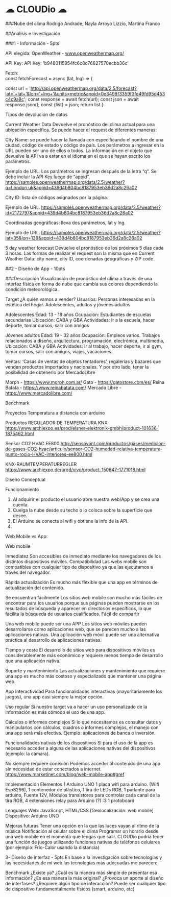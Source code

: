 # ☁ CLOUDio ☁

###Nube del clima
Rodrigo Andrade, Nayla Arroyo Lizzio, Martina Franco

##Análisis e Investigación


###1 - Información - 5pts 

API elegida: 
OpenWeather - www.openweathermap.org/

API Key: 
API Key: 'b9480115954fc6c8c76827570ecbb36c'

Fetch:  
const fetchForecast = async (lat, lng) => { 

const url = 'http://api.openweathermap.org/data/2.5/forecast?lat='+lat+'&lon='+lng+'&units=metric&appid=0e3498f3359f3fe49fd95d453c4c9a8c'; 
const response = await fetch(url); 
const json = await response.json(); 
const {list} = json; 
return list 
}


Tipos de devolución de datos

Current Weather Data 
Devuelve el pronóstico del clima actual para una ubicación específica. Se puede hacer el request de diferentes maneras: 

City Name:  se puede hacer la llamada con especificando el nombre de una ciudad, código de estado y código de país. Los parámetros a ingresar en la URL pueden ser uno de ellos o todos. La información en el objeto que devuelve la API va a estar en el idioma en el que se hayan escrito los parámetros. 

Ejemplo de URL. Los parámetros se ingresan después de la letra “q”. Se debe incluir la API Key luego de “appid”.
https://samples.openweathermap.org/data/2.5/weather?q=London,uk&appid=439d4b804bc8187953eb36d2a8c26a02

City ID: lista de códigos asignados por la página.

Ejemplo de URL. 
https://samples.openweathermap.org/data/2.5/weather?id=2172797&appid=439d4b804bc8187953eb36d2a8c26a02

Coordinadas geográficas: lleva dos parámetros, lat y lng. 

Ejemplo de URL. 
https://samples.openweathermap.org/data/2.5/weather?lat=35&lon=139&appid=439d4b804bc8187953eb36d2a8c26a02


5 day weather forecast 
Devuelve el pronóstico de los próximos 5 días cada 3 horas. Las formas de realizar el request son la misma que en Current Weather Data: city name, city ID, coordenadas geográficas y ZIP code. 
	

##2 - Diseño de App - 10pts

###Descripción
Visualización de pronóstico del clima a través de una interfaz física en forma de nube que cambia sus colores dependiendo la condición meteorológica. 

Target
¿A quién vamos a vender?
Usuarios:
Personas interesadas en la estética del hogar. 
Adolescentes, adultos y jóvenes adultos

Adolescentes
Edad: 			13 - 18 años
Ocupación: 		Estudiantes de escuelas secundarias
Ubicación:		CABA y GBA
Actividades:		Ir a la escuela, hacer deporte, tomar cursos, salir con
			amigos

Jóvenes adultos
Edad: 			19 - 32 años
Ocupación: 		Empleos varios. Trabajos relacionados a diseño,
			arquitectura, programación, electrónica, multimedia, 
Ubicación:		CABA y GBA
Actividades:		Ir al trabajo, hacer deporte, ir al gym, tomar cursos, salir
			con amigos, viajes, vacaciones.


Ventas:
‘Casas de ventas de objetos tentadores’, regalerías y bazares que venden productos importados y nacionales. Y por otro lado, tener la posibilidad de obtenerlo por MercadoLibre


Morph - https://www.morph.com.ar/
Gato - https://gatostore.com/es/
Reina Batata - https://www.reinabatata.com/
Mercado Libre - https://www.mercadolibre.com/


Benchmark 

Proyectos 
Temperatura a distancia con arduino

Productos
REGULADOR DE TEMPERATURA KNX
https://www.archiexpo.es/prod/elsner-elektronik-gmbh/product-101636-1875462.html

Sensor CO2 HVAC EE800
http://sensovant.com/productos/gases/medicion-de-gases-CO2-hvac/articulo/sensor-CO2-humedad-relativa-temperatura-punto-rocio-HVAC-interiores-ee800.html

KNX-RAUMTEMPERATURREGLER
https://www.archiexpo.de/prod/vivo/product-150647-1771018.html



Diseño Conceptual

Funcionamiento
1. Al adquirir el producto el usuario abre nuestra web/App y se crea una cuenta. 
2. Cuelga la nube desde su techo o lo coloca sobre la superficie que desee.
3. El Arduino se conecta al wifi y obtiene la info de la API.
4. 

Web Mobile vs App:

Web mobile


Inmediatez 
Son accesibles de inmediato mediante los navegadores de los distintos dispositivos móviles.
Compatibilidad 
Las webs mobile son compatibles con cualquier tipo de dispositivo ya que las ejecutamos a través del navegador.


Rápida actualización
Es mucho más flexible que una app en términos de actualización del contenido.


Se encuentran fácilmente
Los sitios web mobile son mucho más fáciles de encontrar para los usuarios porque sus páginas pueden mostrarse en los resultados de búsqueda y aparecer en directorios específicos, lo que facilita la búsqueda de usuarios cualificados.
Fácil de compartir


Una web mobile puede ser una APP
Los sitios web móviles pueden desarrollarse como aplicaciones web, que se parecen mucho a las aplicaciones nativas. Una aplicación web móvil puede ser una alternativa práctica al desarrollo de aplicaciones nativas.


Tiempo y coste
El desarrollo de sitios web para dispositivos móviles es considerablemente más económico y requiere menos tiempo de desarrollo que una aplicación nativa.


Soporte y mantenimiento
Las actualizaciones y mantenimiento que requiere una app es mucho más costoso y especializado que mantener una página web.

App
Interactividad
Para funcionalidades interactivas (mayoritariamente los juegos), una app casi siempre la mejor opción.


Uso regular 
Si nuestro target va a hacer un uso personalizado de la información es más cómodo el uso de una app.


Cálculos o informes complejos
Si lo que necesitamos es consultar datos y manipularlos con cálculos, cuadros o informes complejos, el manejo con una app será más efectiva. Ejemplo: aplicaciones de banca o inversión.


Funcionalidades nativas de los dispositivos
Si para el uso de la app es necesario acceder a alguna de las aplicaciones nativas del dispositivos (ejemplo: la cámara).


No siempre requiere conexión
Podemos acceder al contenido de una app sin necesidad de estar conectados a internet.
https://www.marketinet.com/blog/web-mobile-app#gref

Implementación
Elementos
1 Arduino UNO
1 placa wifi para arduino. (Wifi Esp8266),
1 contenedor de plástico, 
1 tira de LEDs RGB, 
1 parlante para arduino,
Fuente 12V,
Módulos transistores para controlar cada canal de la tira RGB,
4 extensiones relay para Arduino (?) :3
1 protoboard 

Lenguajes
Web: JavaScript, HTML/CSS
[Geolocalización: web mobile]
Dispositivo: Arduino UNO

Mejoras futuras 
Tener una opción en la que las luces vayan al ritmo de la música
Notificación al celular sobre el clima
Programar un horario desde una web mobile en el momento que tengas que salir.
CLOUDio podría tener una función de juegos utilizando funciones nativas de teléfonos celulares (por ejemplo: Frío-Calor usando la distancia)


3- Diseño de interfaz - 5pts
En base a la investigación sobre tecnologías y las necesidades de mi web las tecnologías más adecuadas me parecen: 


Benchmark 
¿Existe ya?
¿Cuál es la manera más simple de presentar esa información?
¿Es esa manera la más original? ¿Provoca un aporte al diseño de interfases?
¿Requiere algún tipo de interacción?
Puede ser cualquier tipo de dispositivo fundamentalmente físicos (smart, arduino, etc)


